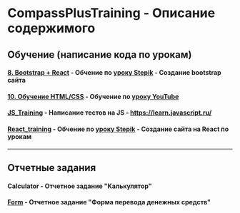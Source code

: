 # CompassPlusTraining - Описание содержимого
**Обучение (написание кода по урокам)** 
-----------------------------------
#### [8. Bootstrap + React](https://github.com/LevButkovskiy/CompassPlusTraining/tree/master/8.%20Bootstap%20%2B%20React) - Обчение по [уроку Stepik](https://stepik.org/course/60518/promo) - Создание bootstrap сайта
#### [10. Обучение HTML/CSS](https://github.com/LevButkovskiy/CompassPlusTraining/tree/master/10.%20Обучение%20HTML:CSS) - Обучение по [уроку YouTube](https://youtu.be/Jf9FYXuM_Ts)
#### [JS_Training](https://github.com/LevButkovskiy/CompassPlusTraining/tree/master/JS_Training) - Написание тестов на JS - https://learn.javascript.ru/  
#### [React_training](https://github.com/LevButkovskiy/CompassPlusTraining/tree/master/React_training) - Обчение по [уроку Stepik](https://stepik.org/course/60518/promo.) - Создание сайта на React по урокам  
***
**Отчетные задания**
-----------------------------------
#### Calculator - Отчетное задание "Калькулятор"
#### [Form](https://github.com/LevButkovskiy/CompassPlusTraining/tree/master/Form) - Отчетное задание "Форма перевода денежных средств"
